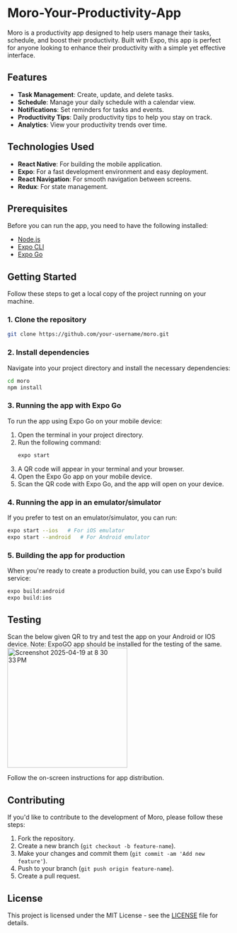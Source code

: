 # Moro-Your-Productivity-App

Moro is a productivity app designed to help users manage their tasks, schedule, and boost their productivity. Built with Expo, this app is perfect for anyone looking to enhance their productivity with a simple yet effective interface.

## Features
- **Task Management**: Create, update, and delete tasks.
- **Schedule**: Manage your daily schedule with a calendar view.
- **Notifications**: Set reminders for tasks and events.
- **Productivity Tips**: Daily productivity tips to help you stay on track.
- **Analytics**: View your productivity trends over time.

## Technologies Used
- **React Native**: For building the mobile application.
- **Expo**: For a fast development environment and easy deployment.
- **React Navigation**: For smooth navigation between screens.
- **Redux**: For state management.

## Prerequisites

Before you can run the app, you need to have the following installed:
- [Node.js](https://nodejs.org/)
- [Expo CLI](https://docs.expo.dev/get-started/installation/)
- [Expo Go](https://docs.expo.dev/get-started/expo-go/)

## Getting Started

Follow these steps to get a local copy of the project running on your machine.

### 1. Clone the repository
```bash
git clone https://github.com/your-username/moro.git
```

### 2. Install dependencies
Navigate into your project directory and install the necessary dependencies:
```bash
cd moro
npm install
```

### 3. Running the app with Expo Go

To run the app using Expo Go on your mobile device:

1. Open the terminal in your project directory.
2. Run the following command:
   ```bash
   expo start
   ```
3. A QR code will appear in your terminal and your browser.
4. Open the Expo Go app on your mobile device.
5. Scan the QR code with Expo Go, and the app will open on your device.

### 4. Running the app in an emulator/simulator

If you prefer to test on an emulator/simulator, you can run:
```bash
expo start --ios   # For iOS emulator
expo start --android   # For Android emulator
```

### 5. Building the app for production

When you're ready to create a production build, you can use Expo's build service:
```bash
expo build:android
expo build:ios
```
## Testing
Scan the below given QR to try and test the app on your Android or IOS device.
Note: ExpoGO app should be installed for the testing of the same.
<img width="271" alt="Screenshot 2025-04-19 at 8 30 33 PM" src="https://github.com/user-attachments/assets/932ab3ca-1930-4fab-9bf6-41bb59f9ecb6" />


Follow the on-screen instructions for app distribution.

## Contributing

If you'd like to contribute to the development of Moro, please follow these steps:

1. Fork the repository.
2. Create a new branch (`git checkout -b feature-name`).
3. Make your changes and commit them (`git commit -am 'Add new feature'`).
4. Push to your branch (`git push origin feature-name`).
5. Create a pull request.

## License

This project is licensed under the MIT License - see the [LICENSE](LICENSE) file for details.
